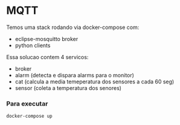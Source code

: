 # MQTT

Temos uma stack rodando via docker-compose com:

- eclipse-mosquitto broker
- python clients

Essa solucao contem 4 servicos:

- broker
- alarm (detecta e dispara alarms para o monitor)
- cat (calcula a media temeperatura dos sensores a cada 60 seg)
- sensor (coleta a temperatura dos senores)

### Para executar

```
docker-compose up
```